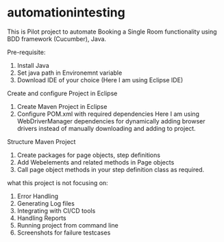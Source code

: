# automationintesting
This is Pilot project to automate Booking a Single Room functionality using BDD framework (Cucumber), Java.

Pre-requisite:
1. Install Java
2. Set java path in Environemnt variable 
3. Download IDE of your choice (Here I am using Eclipse IDE)

Create and configure Project in Eclipse
1. Create Maven Project in Eclipse
2. Configure POM.xml with required dependencies
   Here I am using WebDriverManager dependencies for dynamically adding browser drivers instead of manually downloading and adding to project. 

Structure Maven Project
1. Create packages for page objects, step definitions
2. Add Webelements and related methods in Page objects
3. Call page object methods in your step definition class as required.

what this project is not focusing on:
1. Error Handling 
2. Generating Log files
3. Integrating with CI/CD tools
4. Handling Reports
5. Running project from command line
6. Screenshots for failure testcases
